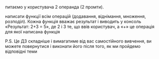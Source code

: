 питаємо у користувача 2 операнда (2 промти).

написати функції всім операцій (додавання, віднімання, множення, розподіл). Кожна функція вважає результат і виводить у консоль «Результат: 2+3 = 5», де 2 і 3 те, що ввів користувач, а «+» це операція для якої написана функція

P.S. Це ДЗ складніше і вимагатиме від вас самостійного вивчення, ви можете повернутися і виконати його після того, як ми пройдемо відповідні теми